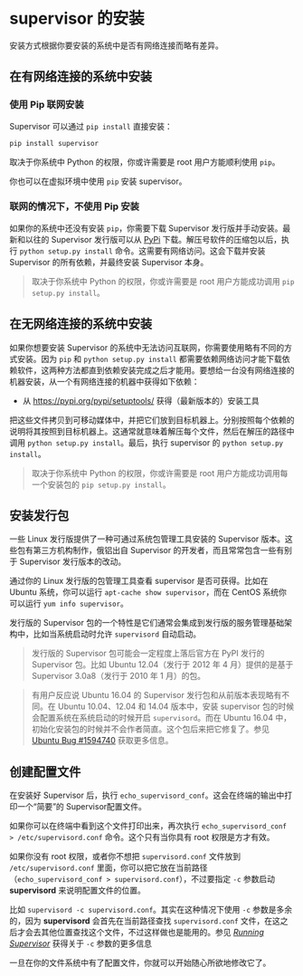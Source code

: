 # supervisor 的安装

安装方式根据你要安装的系统中是否有网络连接而略有差异。

## 在有网络连接的系统中安装

### 使用 Pip 联网安装

Supervisor 可以通过 `pip install` 直接安装：

```bash
pip install supervisor
```

取决于你系统中 Python 的权限，你或许需要是 root 用户方能顺利使用 `pip`。

你也可以在虚拟环境中使用 `pip` 安装 supervisor。

### 联网的情况下，不使用 Pip 安装

如果你的系统中还没有安装 `pip`，你需要下载 Supervisor 发行版并手动安装。最新和以往的 Supervisor 发行版可以从 [PyPi](https://pypi.org/pypi/supervisor/) 下载。解压号软件的压缩包以后，执行 `python setup.py install` 命令。这需要有网络访问。这会下载并安装  Supervisor 的所有依赖，并最终安装 Supervisor 本身。

> 取决于你系统中 Python 的权限，你或许需要是 root 用户方能成功调用 `pip setup.py install`。

## 在无网络连接的系统中安装

如果你想要安装 Supervisor 的系统中无法访问互联网，你需要使用略有不同的方式安装。因为 `pip` 和 `python setup.py install` 都需要依赖网络访问才能下载依赖软件，这两种方法都直到依赖安装完成之后才能用。要想给一台没有网络连接的机器安装，从一个有网络连接的机器中获得如下依赖：

- 从 https://pypi.org/pypi/setuptools/ 获得（最新版本的）安装工具

把这些文件拷贝到可移动媒体中，并把它们放到目标机器上。分别按照每个依赖的说明将其按照到目标机器上。这通常就意味着解压每个文件，然后在解压的路径中调用 `python setup.py install`。最后，执行 supervisor 的 `python setup.py install`。

> 取决于你系统中 Python 的权限，你或许需要是 root 用户方能成功调用每一个安装包的 `pip setup.py install`。

## 安装发行包

一些 Linux 发行版提供了一种可通过系统包管理工具安装的 Supervisor 版本。这些包有第三方机构制作，俄铝出自 Supervisor 的开发者，而且常常包含一些有别于 Supervisor 发行版本的改动。

通过你的 Linux 发行版的包管理工具查看 supervisor 是否可获得。比如在 Ubuntu 系统，你可以运行 `apt-cache show supervisor`，而在 CentOS 系统你可以运行 `yum info supervisor`。

发行版的 Supervisor 包的一个特性是它们通常会集成到发行版的服务管理基础架构中，比如当系统启动时允许 `supervisord` 自动启动。

> 发行版的 Supervisor 包可能会一定程度上落后官方在 PyPI 发行的 Supervisor 包。比如 Ubuntu 12.04（发行于 2012 年 4 月）提供的是基于 Supervisor 3.0a8（发行于 2010 年 1 月）的包。

> 有用户反应说 Ubuntu 16.04 的 Supervisor 发行包和从前版本表现略有不同。在 Ubuntu 10.04、12.04 和 14.04 版本中，安装 supervisor 包的时候会配置系统在系统启动的时候开启 `supervisord`。而在 Ubuntu 16.04 中，初始化安装包的时候并不会作者简直。这个包后来把它修复了。参见 [Ubuntu Bug #1594740](https://bugs.launchpad.net/ubuntu/+source/supervisor/+bug/1594740) 获取更多信息。

## 创建配置文件

在安装好 Supervisor 后，执行 `echo_supervisord_conf`。这会在终端的输出中打印一个“简要”的 Supervisor配置文件。

如果你可以在终端中看到这个文件打印出来，再次执行 `echo_supervisord_conf > /etc/supervisord.conf` 命令。这个只有当你具有 root 权限是方才有效。

如果你没有 root 权限，或者你不想把 `supervisord.conf` 文件放到 `/etc/supervisord.conf` 里面，你可以把它放在当前路径（`echo_supervisord_conf > supervisord.conf`），不过要指定 `-c` 参数启动 **supervisord** 来说明配置文件的位置。

比如 `supervisord -c supervisord.conf`。其实在这种情况下使用 `-c` 参数是多余的，因为 **supervisord** 会首先在当前路径查找 `supervisord.conf` 文件，在这之后才会去其他位置查找这个文件，不过这样做也是能用的。参见 [*Running Supervisor*](http://supervisord.org/running.html#running) 获得关于 `-c` 参数的更多信息

一旦在你的文件系统中有了配置文件，你就可以开始随心所欲地修改它了。